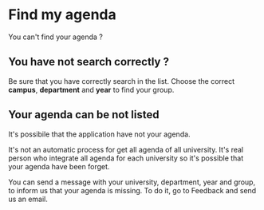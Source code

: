 # Find my agenda

You can't find your agenda ?

## You have not search correctly ?

Be sure that you have correctly search in the list.
Choose the correct **campus**, **department** and **year** to find your group.

## Your agenda can be not listed

It's possibile that the application have not your agenda.

It's not an automatic process for get all agenda of all university.
It's real person who integrate all agenda for each university so it's possible that your agenda have been forget.

You can send a message with your university, department, year and group, to inform us that your agenda is missing. To do it, go to Feedback and send us an email.
